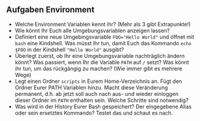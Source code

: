## Aufgaben Environment

- Welche Environment Variablen kennt ihr? (Mehr als 3 gibt Extrapunkte!)
- Wie könnt Ihr Euch alle Umgebungsvariablen anzeigen lassen?
- Definiert eine neue Umgebingsvariable `FOO="Hello World"` und öffnet mit `bash` eine Kindshell. Was müsst Ihr tun, damit Euch das Kommando `echo $FOO` in der Kindshell `"Hello World"` ausgibt?
- Überlegt zuerst, ob Ihr eine Umgebungsvariable nachträglich ändern könnt? Was passiert, wenn Ihr die Variable `PATH` auf `/` setzt? Was könnt ihr tun, um das rückgängig zu machen? (Wie immer gibt es mehrere Wege)
- Legt einen Ordner `scripts` in Eurem Home-Verzeichnis an. Fügt den Ordner Eurer PATH Variablen hinzu. Macht diese Veränderung permanent, d.h. ab jetzt soll auch nach aus- und wieder einloggen dieser Ordner im `PATH` enthalten sein. Welche Schritte sind notwendig?
- Was wird in der History Eurer Bash gespeichert? Der eingegebene Alias oder sein ersetztes Kommando? Testet das und schaut es nach.

